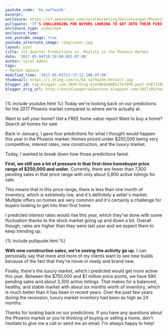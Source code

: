 ```yaml
---
youtube_code: 'Ka_naYSwzdk'
excerpt:
enclosure: https://s3.amazonaws.com/vyralmarketing/Kevin+Langan/Phoenix+Real+Estate+Agent+First+Quarter+Market+Update.mp4
pullquote: 'IT'S CHALLENGING FOR BUYERS LOOKING TO GET INTO THEIR FIRST HOME.'
enclosure_type: video/mp4
enclosure_time:
use_youtube_image: true
youtube_alternate_image: /img/cover.jpg
layout: post
title: 1st Quarter Predictions vs. Reality in the Phoenix Market
date: '2017-05-04T10:18:00.001-07:00'
author: Vyral Admin
tags:
- Market Update
modified_time: '2017-05-05T12:37:12.106-07:00'
thumbnail: https://i.ytimg.com/vi/Ka_naYSwzdk/default.jpg
blogger_id: tag:blogger.com,1999:blog-4143066208652767499.post-4367120886865087936
blogger_orig_url: http://kevinlanganrealestate.blogspot.com/2017/05/how-our-market-prediction-held-up-in-q1.html
---
```

{% include youtube.html %}
Today we're looking back on our predictions for the 2017 Phoenix market compared to where we're actually at.

Want to sell your home? Get a FREE home value report
Want to buy a home? Search all homes for sale

Back in January, I gave four predictions for what I thought would happen this year in the Phoenix market: Homes priced under $250,000 being very competitive, interest rates, new construction, and the luxury market.

Today, I wanted to break down how those predictions fared.

**First, we still see a lot of pressure in that first-time homebuyer price range of $250,000 and under.** Currently, there are fewer than 7,300 pending sales in that price range with only about 5,800 active listings for sale.

This means that in this price range, there is less than one month of inventory, which is extremely low, and it's definitely a seller's market. Multiple offers on homes are very common and it's certainly a challenge for buyers looking to get into their first home.

I predicted interest rates would rise this year, which they've done with some fluctuation thanks to the stock market going up and down a bit. Overall though, rates are higher than they were last year and we expect them to keep trending up.

{% include pullquote.html %}

**With new construction sales, we're seeing the activity go up.** I can personally say that more and more of my clients want to see new builds because of the fact that they're move-in ready and brand new.

Finally, there's the luxury market, which I predicted would get more active this year. Between the $750,000 and $1 million price points, we have 590 pending sales and about 3,300 active listings. That makes for a balanced, healthy, and stable market with about six months worth of inventory, which is much better than it has been in recent years. Over the past few years during the recession, luxury market inventory had been as high as 24 months.

Thanks for looking back on our predictions. If you have any questions about the Phoenix market or you're thinking of buying or selling a home, don't hesitate to give me a call or send me an email. I'm always happy to help!
